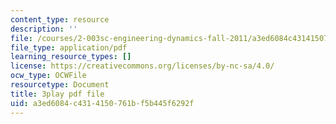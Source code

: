 ```yaml
---
content_type: resource
description: ''
file: /courses/2-003sc-engineering-dynamics-fall-2011/a3ed6084c4314150761bf5b445f6292f_9CPA6WG6mRo.pdf
file_type: application/pdf
learning_resource_types: []
license: https://creativecommons.org/licenses/by-nc-sa/4.0/
ocw_type: OCWFile
resourcetype: Document
title: 3play pdf file
uid: a3ed6084-c431-4150-761b-f5b445f6292f
---
```

